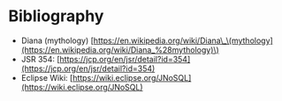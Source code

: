 # Bibliography

* Diana \(mythology\) [https://en.wikipedia.org/wiki/Diana\_\(mythology](https://en.wikipedia.org/wiki/Diana_%28mythology)\)
* JSR 354: [https://jcp.org/en/jsr/detail?id=354](https://jcp.org/en/jsr/detail?id=354)
* Eclipse Wiki: [https://wiki.eclipse.org/JNoSQL](https://wiki.eclipse.org/JNoSQL) 



